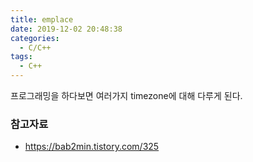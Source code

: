 ```yaml
---
title: emplace
date: 2019-12-02 20:48:38
categories:
  - C/C++
tags:
  - C++
---
```


프로그래밍을 하다보면 여러가지 timezone에 대해 다루게 된다.

### 참고자료
* <https://bab2min.tistory.com/325>
